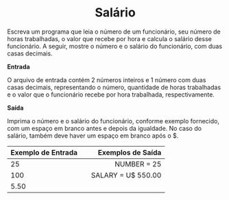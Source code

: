 <center>

  # Salário

</center>

Escreva um programa que leia o número de um funcionário, seu número de horas trabalhadas, o valor que recebe por hora e calcula o salário desse funcionário. A seguir, mostre o número e o salário do funcionário, com duas casas decimais.

**Entrada**

O arquivo de entrada contém 2 números inteiros e 1 número com duas casas decimais, representando o número, quantidade de horas trabalhadas e o valor que o funcionário recebe por hora trabalhada, respectivamente.

**Saída**

Imprima o número e o salário do funcionário, conforme exemplo fornecido, com um espaço em branco antes e depois da igualdade. No caso do salário, também deve haver um espaço em branco após o $.

<div align="center">

| Exemplo de Entrada  |              | Exemplos de Saída  |
| :------------------ | :----------: | -----------------: |
|         25          |              |    NUMBER = 25     |
|        100          |              | SALARY = U$ 550.00 |
|        5.50         |              |                    |


</div>

